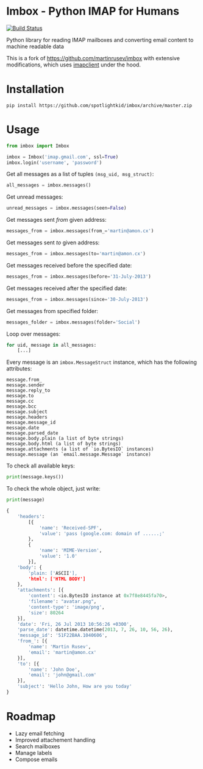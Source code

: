 Imbox - Python IMAP for Humans
==============================

[![Build Status](https://travis-ci.org/spotlightkid/imbox.svg?branch=master)](https://travis-ci.org/spotlihghtkid/imbox)


Python library for reading IMAP mailboxes and converting email content to
machine readable data

This is a fork of https://github.com/martinrusev/imbox with extensive
modifications, which uses [imapclient](http://imapclient.freshfoo.com/) under
the hood.


Installation
============

    pip install https://github.com/spotlightkid/imbox/archive/master.zip


Usage
=====

```python
from imbox import Imbox

imbox = Imbox('imap.gmail.com', ssl=True)
imbox.login('username', 'password')
```

Get all messages as a list of tuples `(msg_uid, msg_struct)`:

```python
all_messages = imbox.messages()
```

Get unread messages:

```python
unread_messages = imbox.messages(seen=False)
```

Get messages sent *from* given address:

```python
messages_from = imbox.messages(from_='martin@amon.cx')
```

Get messages sent *to* given address:

```python
messages_from = imbox.messages(to='martin@amon.cx')
```

Get messages received before the specified date:

```python
messages_from = imbox.messages(before='31-July-2013')
```

Get messages received after the specified date:

```python
messages_from = imbox.messages(since='30-July-2013')
```

Get messages from specified folder:

```python
messages_folder = imbox.messages(folder='Social')
```

Loop over messages:

```python
for uid, message in all_messages:
    [...]
```

Every message is an `imbox.MessageStruct` instance, which has the following
attributes:

    message.from_
    message.sender
    message.reply_to
    message.to
    message.cc
    message.bcc
    message.subject
    message.headers
    message.message_id
    message.date
    message.parsed_date
    message.body.plain (a list of byte strings)
    message.body.html (a list of byte strings)
    message.attachments (a list of `io.BytesIO` instances)
    message.message (an `email.message.Message` instance)

To check all available keys:

```python
print(message.keys())
```

To check the whole object, just write:

```python
print(message)

{
    'headers':
        [{
            'name': 'Received-SPF',
            'value': 'pass (google.com: domain of ......;'
        },
        {
            'name': 'MIME-Version',
            'value': '1.0'
        }],
    'body': {
        'plain: ['ASCII'],
        'html': ['HTML BODY']
    },
    'attachments': [{
        'content': <io.BytesIO instance at 0x7f8e8445fa70>,
        'filename': "avatar.png",
        'content-type': 'image/png',
        'size': 80264
    }],
    'date': 'Fri, 26 Jul 2013 10:56:26 +0300',
    'parse_date': datetime.datetime(2013, 7, 26, 10, 56, 26),
    'message_id': '51F22BAA.1040606',
    'from_': [{
        'name': 'Martin Rusev',
        'email': 'martin@amon.cx'
    }],
    'to': [{
        'name': 'John Doe',
        'email': 'john@gmail.com'
    }],
    'subject': 'Hello John, How are you today'
}
```

Roadmap
=======

* Lazy email fetching
* Improved attachement handling
* Search mailboxes
* Manage labels
* Compose emails
